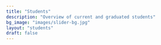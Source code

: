 ```yaml
---
title: "Students"
description: "Overview of current and graduated students"
bg_image: "images/slider-bg.jpg"
layout: "students"
draft: false
---
```

